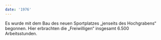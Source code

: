 ```yaml
---
date: '1976'
---
```


Es wurde mit dem Bau des neuen Sportplatzes „jenseits des Hochgrabens“ begonnen. Hier erbrachten die „Freiwilligen“ insgesamt 6.500 Arbeitsstunden.
